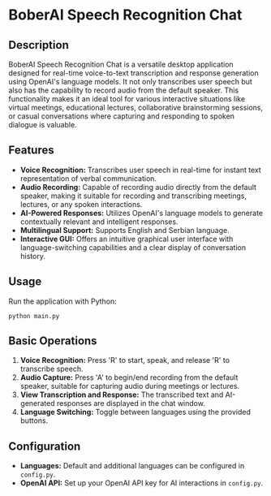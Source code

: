 # BoberAI Speech Recognition Chat
## Description
BoberAI Speech Recognition Chat is a versatile desktop application designed for real-time voice-to-text transcription and response generation using OpenAI's language models. It not only transcribes user speech but also has the capability to record audio from the default speaker. This functionality makes it an ideal tool for various interactive situations like virtual meetings, educational lectures, collaborative brainstorming sessions, or casual conversations where capturing and responding to spoken dialogue is valuable.

## Features
* **Voice Recognition:** Transcribes user speech in real-time for instant text representation of verbal communication.
* **Audio Recording:** Capable of recording audio directly from the default speaker, making it suitable for recording and transcribing meetings, lectures, or any spoken interactions.
* **AI-Powered Responses:** Utilizes OpenAI's language models to generate contextually relevant and intelligent responses.
* **Multilingual Support:** Supports English and Serbian language.
* **Interactive GUI:** Offers an intuitive graphical user interface with language-switching capabilities and a clear display of conversation history.

## Usage
Run the application with Python:
```
python main.py
```

## Basic Operations
1. **Voice Recognition:** Press 'R' to start, speak, and release 'R' to transcribe speech.
2. **Audio Capture:** Press 'A' to begin/end recording from the default speaker, suitable for capturing audio during meetings or lectures.
3. **View Transcription and Response:** The transcribed text and AI-generated responses are displayed in the chat window.
4. **Language Switching:** Toggle between languages using the provided buttons.
   
## Configuration
* **Languages:** Default and additional languages can be configured in `config.py`.
* **OpenAI API:** Set up your OpenAI API key for AI interactions in `config.py`.
